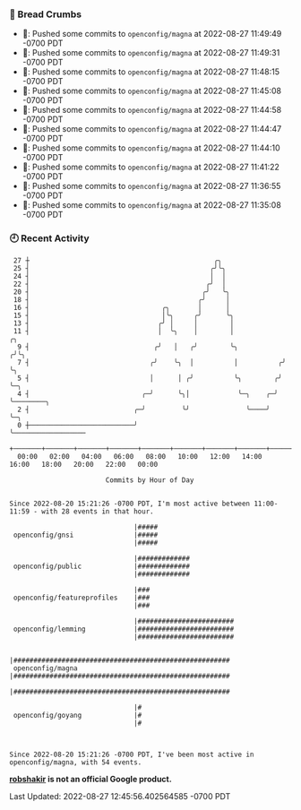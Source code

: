 ### 🍞 Bread Crumbs

 * 🚢: Pushed some commits to `openconfig/magna` at 2022-08-27 11:49:49 -0700 PDT
 * 🚢: Pushed some commits to `openconfig/magna` at 2022-08-27 11:49:31 -0700 PDT
 * 🚢: Pushed some commits to `openconfig/magna` at 2022-08-27 11:48:15 -0700 PDT
 * 🚢: Pushed some commits to `openconfig/magna` at 2022-08-27 11:45:08 -0700 PDT
 * 🚢: Pushed some commits to `openconfig/magna` at 2022-08-27 11:44:58 -0700 PDT
 * 🚢: Pushed some commits to `openconfig/magna` at 2022-08-27 11:44:47 -0700 PDT
 * 🚢: Pushed some commits to `openconfig/magna` at 2022-08-27 11:44:10 -0700 PDT
 * 🚢: Pushed some commits to `openconfig/magna` at 2022-08-27 11:41:22 -0700 PDT
 * 🚢: Pushed some commits to `openconfig/magna` at 2022-08-27 11:36:55 -0700 PDT
 * 🚢: Pushed some commits to `openconfig/magna` at 2022-08-27 11:35:08 -0700 PDT

### 🕘 Recent Activity
```
 27 ┼                                              ╭╮
 25 ┤                                             ╭╯╰╮
 24 ┤                                             │  │
 22 ┤                                            ╭╯  │
 20 ┤                                           ╭╯   ╰╮
 18 ┤                                          ╭╯     │
 16 ┤                                 ╭╮       │      │
 15 ┤                                 │╰╮     ╭╯      ╰╮
 13 ┤                                ╭╯ │     │        │
 11 ┤                                │  ╰╮    │        │             ╭╮
  9 ┤                               ╭╯   │   ╭╯        ╰╮           ╭╯╰╮
  7 ┤                              ╭╯    ╰╮  │          │          ╭╯  ╰╮
  5 ┤                              │      │ ╭╯          ╰╮        ╭╯    ╰─╮
  4 ┤                            ╭─╯      ╰╮│            ╰─╮    ╭─╯       ╰────────╮
  2 ┤                          ╭─╯         ╰╯              ╰────╯                  ╰─╮
  0 ┼──────────────────────────╯                                                     ╰──────────────────
    +───────+───────+───────+───────+───────+───────+───────+───────+───────+───────+───────+───────+────
  00:00   02:00   04:00   06:00   08:00   10:00   12:00   14:00   16:00   18:00   20:00   22:00   00:00   

						Commits by Hour of Day


Since 2022-08-20 15:21:26 -0700 PDT, I'm most active between 11:00-11:59 - with 28 events in that hour.

```



```
                               |#####
 openconfig/gnsi               |#####
                               |#####

                               |#############
 openconfig/public             |#############
                               |#############

                               |###
 openconfig/featureprofiles    |###
                               |###

                               |########################
 openconfig/lemming            |########################
                               |########################

                               |######################################################
 openconfig/magna              |######################################################
                               |######################################################

                               |#
 openconfig/goyang             |#
                               |#



Since 2022-08-20 15:21:26 -0700 PDT, I've been most active in openconfig/magna, with 54 events.

```
**[robshakir](mailto:robjs@google.com) is not an official Google product.**  


Last Updated: 2022-08-27 12:45:56.402564585 -0700 PDT
